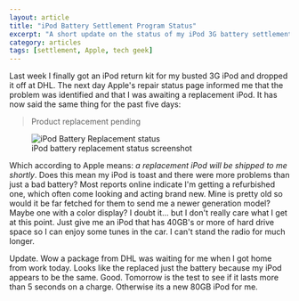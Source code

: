 ```yaml
---
layout: article
title: "iPod Battery Settlement Program Status"
excerpt: "A short update on the status of my iPod 3G battery settlement claim."
category: articles
tags: [settlement, Apple, tech geek]
---
```


Last week I finally got an iPod return kit for my busted 3G iPod and dropped it off at DHL. The next day Apple's repair status page informed me that the problem was identified and that I was awaiting a replacement iPod. It has now said the same thing for the past five days:

> Product replacement pending

<figure>
	<img src="{{ site.url }}/images/185.jpg" alt="iPod Battery Replacement status"/>
	<figcaption>iPod battery replacement status screenshot</figcaption>
</figure>

Which according to Apple means: *a replacement iPod will be shipped to me shortly*. Does this mean my iPod is toast and there were more problems than just a bad battery? Most reports online indicate I'm getting a refurbished one, which often come looking and acting brand new. Mine is pretty old so would it be far fetched for them to send me a newer generation model? Maybe one with a color display? I doubt it… but I don't really care what I get at this point. Just give me an iPod that has 40GB's or more of hard drive space so I can enjoy some tunes in the car. I can't stand the radio for much longer.

Update. Wow a package from DHL was waiting for me when I got home from work today. Looks like the replaced just the battery because my iPod appears to be the same. Good. Tomorrow is the test to see if it lasts more than 5 seconds on a charge. Otherwise its a new 80GB iPod for me.